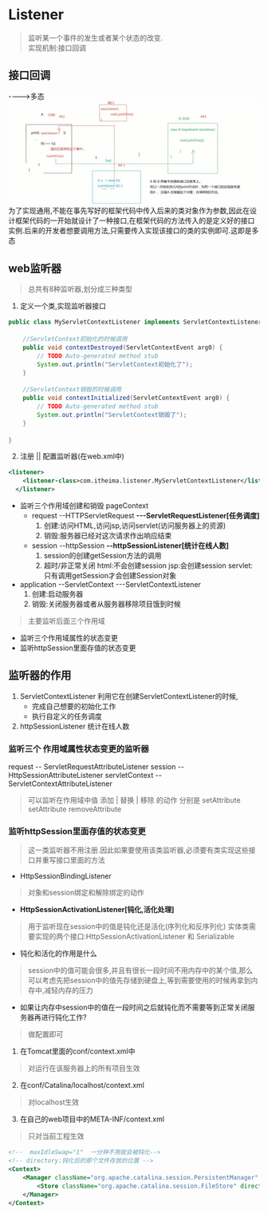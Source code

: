 # Listener
>监听某一个事件的发生或者某个状态的改变.  
>实现机制:接口回调

## 接口回调  
---->多态
![icon](接口回调.png)
为了实现通用,不能在事先写好的框架代码中传入后来的类对象作为参数,因此在设计框架代码的一开始就设计了一种接口,在框架代码的方法传入的是定义好的接口实例.后来的开发者想要调用方法,只需要传入实现该接口的类的实例即可.这即是多态


## web监听器
>总共有8种监听器,划分成三种类型
1. 定义一个类,实现监听器接口
```java
public class MyServletContextListener implements ServletContextListener {

	//ServletContext初始化的时候调用
	public void contextDestroyed(ServletContextEvent arg0) {
		// TODO Auto-generated method stub
		System.out.println("ServletContext初始化了");
	}

	//ServletContext销毁的时候调用
	public void contextInitialized(ServletContextEvent arg0) {
		// TODO Auto-generated method stub
		System.out.println("ServletContext销毁了");
	}

}
```
2. 注册 || 配置监听器(在web.xml中)
```xml
<listener>
  	<listener-class>com.itheima.listener.MyServletContextListener</listener-class>
  </listener>
```
* 监听三个作用域创建和销毁
  pageContext
  * request   --HTTPServletRequest  **---ServletRequestListener[任务调度]**
    1. 创建:访问HTML,访问jsp,访问servlet(访问服务器上的资源)
    2. 销毁:服务器已经对这次请求作出响应结束
  * session   --httpSession         **--httpSessionListener[统计在线人数]**
    1. session的创建getSession方法的调用
    2. 超时/非正常关闭
        html:不会创建session
        jsp:会创建session
        servlet:只有调用getSession才会创建Session对象
 *  application   --ServletContext  ---ServletContextListener
    1. 创建:启动服务器
    2. 销毁:关闭服务器或者从服务器移除项目饿到时候
>主要监听后面三个作用域
* 监听三个作用域属性的状态变更
* 监听httpSession里面存值的状态变更


## 监听器的作用
1. ServletContextListener
   利用它在创建ServletContextListener的时候,
   * 完成自己想要的初始化工作
   * 执行自定义的任务调度
2. httpSessionListener
   统计在线人数 

### 监听三个 作用域属性状态变更的监听器
request -- ServletRequestAttributeListener
session -- HttpSessionAttributeListener
servletContext -- ServletContextAttributeListener

>可以监听在作用域中值  添加 | 替换 | 移除   的动作
分别是 setAttribute  setAttribute  removeAttribute



### 监听httpSession里面存值的状态变更
>这一类监听器不用注册.因此如果要使用该类监听器,必须要有类实现这些接口并重写接口里面的方法
* HttpSessionBindingListener
>对象和session绑定和解除绑定的动作
* **HttpSessionActivationListener[钝化,活化处理]**
>用于监听现在session中的值是钝化还是活化(序列化和反序列化)
实体类需要实现的两个接口:HttpSessionActivationListener  和  Serializable

* 钝化和活化的作用是什么
>session中的值可能会很多,并且有很长一段时间不用内存中的某个值,那么可以考虑先把session中的值先存储到硬盘上,等到需要使用的时候再拿到内存中,减轻内存的压力

* 如果让内存中session中的值在一段时间之后就钝化而不需要等到正常关闭服务器再进行钝化工作?
>做配置即可
1. 在Tomcat里面的conf/context.xml中
>对运行在该服务器上的所有项目生效
2. 在conf/Catalina/localhost/context.xml
>对localhost生效
3. 在自己的web项目中的META-INF/context.xml
>只对当前工程生效
```xml
<!--  maxIdleSwap="1"  一分钟不用就会被钝化-->
<!-- directory:钝化后的那个文件存放的位置 -->
<Context>
    <Manager className="org.apache.catalina.session.PersistentManager" maxIdleSwap="1">
        <Store className="org.apache.catalina.session.FileStore" directory="it315"/>
    </Manager>
</Context>

```